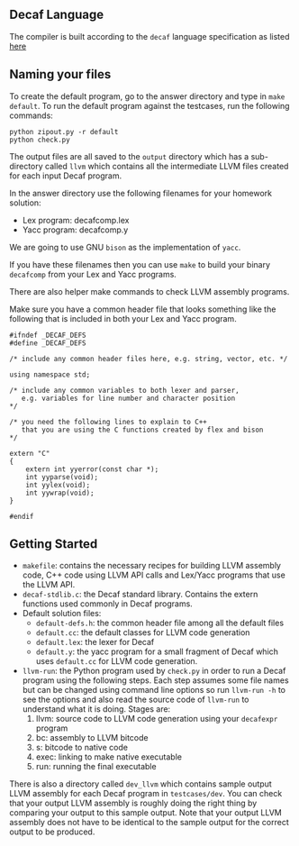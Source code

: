 Decaf Language
--------------

The compiler is built according to the `decaf` language specification as listed [here](https://anoopsarkar.github.io/compilers-class/decafspec.html)


Naming your files
-----------------

To create the default program, go to the answer directory and type
in `make default`. To run the default program against the testcases,
run the following commands:

    python zipout.py -r default
    python check.py

The output files are all saved to the `output` directory which has
a sub-directory called `llvm` which contains all the intermediate
LLVM files created for each input Decaf program.

In the answer directory use the following filenames for your homework
solution:

* Lex program: decafcomp.lex
* Yacc program: decafcomp.y

We are going to use GNU `bison` as the implementation of `yacc`.

If you have these filenames then you can use `make` to build your
binary `decafcomp` from your Lex and Yacc programs.

There are also helper make commands to check LLVM assembly programs.

Make sure you have a common header file that looks something like
the following that is included in both your Lex and Yacc program.

    #ifndef _DECAF_DEFS
    #define _DECAF_DEFS

    /* include any common header files here, e.g. string, vector, etc. */

    using namespace std;

    /* include any common variables to both lexer and parser, 
       e.g. variables for line number and character position 
    */

    /* you need the following lines to explain to C++ 
       that you are using the C functions created by flex and bison 
    */

    extern "C"
    {
        extern int yyerror(const char *);
        int yyparse(void);
        int yylex(void);  
        int yywrap(void);
    }

    #endif

Getting Started
---------------

* `makefile`: contains the necessary recipes for building LLVM assembly code, C++ code using LLVM API calls and Lex/Yacc programs that use the LLVM API.
* `decaf-stdlib.c`: the Decaf standard library. Contains the extern functions used commonly in Decaf programs.
* Default solution files:
    * `default-defs.h`: the common header file among all the default files
    * `default.cc`: the default classes for LLVM code generation
    * `default.lex`: the lexer for Decaf
    * `default.y`: the yacc program for a small fragment of Decaf which uses `default.cc` for LLVM code generation.
* `llvm-run`: the Python program used by `check.py` in order to run a Decaf program using the following steps. Each step assumes some file names but can be changed using command line options so run `llvm-run -h` to see the options and also read the source code of `llvm-run` to understand what it is doing.  Stages are:
    1. llvm:  source code to LLVM code generation using your `decafexpr` program
    2. bc:    assembly to LLVM bitcode
    3. s:     bitcode to native code
    4. exec:  linking to make native executable
    5. run:   running the final executable

There is also a directory called `dev_llvm` which contains sample
output LLVM assembly for each Decaf program in `testcases/dev`. You
can check that your output LLVM assembly is roughly doing the right
thing by comparing your output to this sample output. Note that
your output LLVM assembly does not have to be identical to the
sample output for the correct output to be produced.


